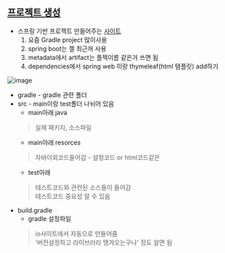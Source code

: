 ## [프로젝트 생성](https://www.inflearn.com/course/%EC%8A%A4%ED%94%84%EB%A7%81-%EC%9E%85%EB%AC%B8-%EC%8A%A4%ED%94%84%EB%A7%81%EB%B6%80%ED%8A%B8/lecture/48553?volume=1.00)

* 스프링 기반 프로젝트 만들어주는 [사이트](https://start.spring.io/)  
    1. 요즘 Gradle project 많이사용  
    2. spring boot는 젤 최근꺼 사용  
    3. metadata에서 artifact는 플젝이름 같은거 쓰면 됨  
    4. dependencies에서 spring web 이랑 thymeleaf(html 템플릿) add하기  

![image](https://user-images.githubusercontent.com/77817094/172542397-388cea84-6d91-450e-9e9c-9e0e56d194c5.png)  
* gradle - gradle 관련 폴더  
* src - main이랑 test폴더 나뉘어 있음  
    * main아래 java 
    > 실제 패키지, 소스파일  
    * main아래 resorces 
    > 자바이외코드들어감 - 설정코드 or html코드같은
    * test아래 
    > 테스트코드와 관련된 소스들이 들어감  
    > 테스트코드 중요성 알 수 있음
* build.gradle  
    * gradle 설정파일 
    > io사이트에서 자동으로 만들어줌  
    > '버전설정하고 라이브러리 땡겨오는구나' 정도 알면 됨